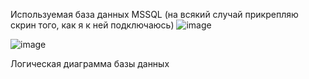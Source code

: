 Используемая база данных MSSQL 
(на всякий случай прикрепляю скрин того, как я к ней подключаюсь)
![image](https://github.com/mrysoo/business-process-of-accounting-for-finances/assets/165904379/c9a8ed41-68b7-44a5-80dc-6b00cf85f923)

![image](https://github.com/mrysoo/business-process-of-accounting-for-finances/assets/165904379/009d5dc3-c438-4aa6-872a-f36affdf740e)

Логическая диаграмма базы данных
